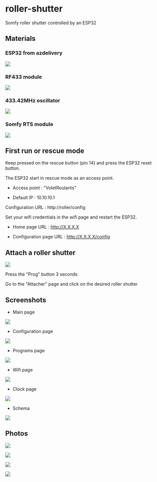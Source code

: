 # roller-shutter
Somfy roller shutter controlled by an ESP32

## Materials

### ESP32 from azdelivery

![](/images/esp32.png)

### RF433 module

![](/images/rf433-module.jpg)

### 433.42MHz oscillator

![](/images/oscillator.jpg)

### Somfy RTS module

![](/images/somfy-rts.jpg)

## First run or rescue mode

Keep pressed on the rescue button (pin 14) and press the ESP32 reset button.

The ESP32 start in rescue mode as an access point.

* Access point : "VoletRoulants"

* Default IP : 10.10.10.1

Configuration URL : http://roller/config

Set your wifi credentials in the wifi page and restart the ESP32.

* Home page URL : http://X.X.X.X

* Configuration page URL : http://X.X.X.X/config

## Attach a roller shutter

![](/images/somfy-rts.jpg)

Press the "Prog" button 3 seconds

Go to the "Attacher" page and click on the desired roller shutter


## Screenshots

* Main page

![](/images/main.png)

* Configuration page

![](/images/config.png)


* Programs page

![](/images/programs.png)

* Wifi page

![](/images/wifi.png)

* Clock page

![](/images/clock.png)

* Schema

![](/images/schema.png)

## Photos

![](/images/pcb_composants.jpg)

![](/images/pcb_pistes.jpg)

![](/images/pcb_dans_boitier.jpg)

![](/images/boitier_ferme.jpg)
